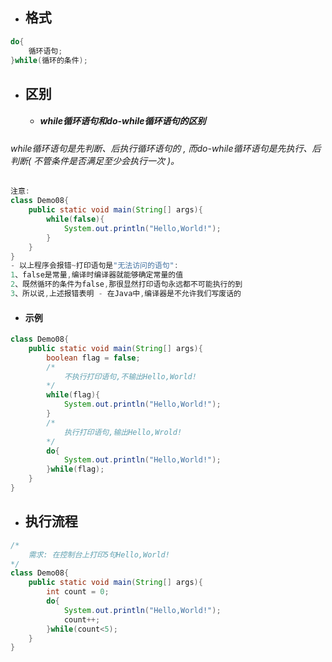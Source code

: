 * ## 格式

```java
do{
    循环语句;
}while(循环的条件);
```

* ## 区别

  * ##### while循环语句和do-while循环语句的区别

###### while循环语句是先判断、后执行循环语句的 , 而do-while循环语句是先执行、后判断\( 不管条件是否满足至少会执行一次 \)。

```java
注意:
class Demo08{
    public static void main(String[] args){
        while(false){
            System.out.println("Hello,World!");
        }
    }
}
- 以上程序会报错~打印语句是"无法访问的语句":
1、false是常量,编译时编译器就能够确定常量的值
2、既然循环的条件为false,那很显然打印语句永远都不可能执行的到
3、所以说,上述报错表明 - 在Java中,编译器是不允许我们写废话的
```

* #### 示例

```java
class Demo08{
    public static void main(String[] args){
        boolean flag = false;
        /*
            不执行打印语句,不输出Hello,World!
        */
        while(flag){
            System.out.println("Hello,World!");
        }
        /*
            执行打印语句,输出Hello,Wrold!
        */
        do{
            System.out.println("Hello,World!");
        }while(flag);
    }
}
```

* ## 执行流程

```java
/*
    需求: 在控制台上打印5句Hello,World!
*/
class Demo08{
    public static void main(String[] args){
        int count = 0;
        do{
            System.out.println("Hello,World!");
            count++;
        }while(count<5);
    }
}
```



